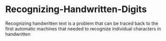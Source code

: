 # Recognizing-Handwritten-Digits
Recognizing handwritten text is a problem that can be traced back to the first automatic machines that needed to recognize individual characters in handwritten
